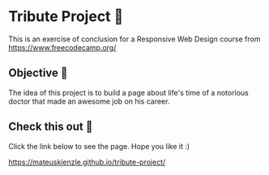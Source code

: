 # Tribute Project 📰 

This is an exercise of conclusion for a Responsive Web Design course from https://www.freecodecamp.org/


## Objective 🎯

The idea of this project is to build a page about life's time of a 
notorious doctor that made an awesome job on his career.

  
## Check this out 🔎

Click the link below to see the page. Hope you like it :)

  https://mateuskienzle.github.io/tribute-project/
